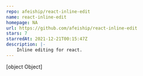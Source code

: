 ```yaml
---
repo: afeiship/react-inline-edit
name: react-inline-edit
homepage: NA
url: https://github.com/afeiship/react-inline-edit
stars: 7
starredAt: 2021-12-21T00:15:47Z
description: |-
    Inline editing for react.
---
```


[object Object]
